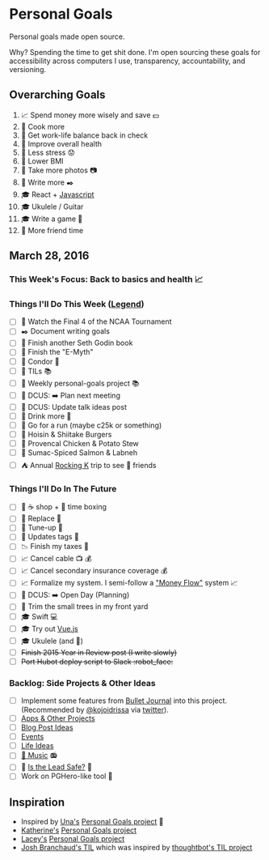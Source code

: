# Personal Goals

Personal goals made open source.

Why? Spending the time to get shit done. I'm open sourcing these goals for accessibility across computers I use, transparency, accountability, and versioning.

## Overarching Goals

1. :chart_with_upwards_trend: Spend money more wisely and save :dollar:
1. :hospital: Cook more
1. :hospital: Get work-life balance back in check
1. :hospital: Improve overall health
1. :hospital: Less stress :worried:
1. :hospital: Lower BMI
1. :rowboat: Take more photos :camera:
1. :rowboat: Write more :black_nib:
1. :mortar_board: React + [Javascript](https://github.com/getify/You-Dont-Know-JS)
1. :mortar_board: Ukulele / Guitar
1. :mortar_board: Write a game :space_invader:
1. :speech_balloon: More friend time

## March 28, 2016

### This Week's Focus: Back to basics and health :chart_with_upwards_trend:

### Things I'll Do This Week ([Legend](emoji-legend.md.md))

- [ ] :basketball: Watch the Final 4 of the NCAA Tournament
- [ ] :black_nib: Document writing goals
- [ ] :book: Finish another Seth Godin book
- [ ] :book: Finish the "E-Myth"
- [ ] :briefcase: Condor :email:
- [ ] :briefcase: TILs :books:
- [ ] :briefcase: Weekly personal-goals project :books:
- [ ] :circus_tent: DCUS: :arrow_right: Plan next meeting
- [ ] :circus_tent: DCUS: Update talk ideas post
- [ ] :hospital: Drink more :tea:
- [ ] :running: Go for a run (maybe c25k or something)
- [ ] :stew: Hoisin & Shiitake Burgers
- [ ] :stew: Provencal Chicken & Potato Stew 
- [ ] :stew: Sumac-Spiced Salmon & Labneh
- [ ] :tent: Annual [Rocking K](https://ultrasignup.com/register.aspx?did=34953) trip to see :running: friends

### Things I'll Do In The Future

- [ ] :calendar: :coffee: shop + :email: time boxing
- [ ] :car: Replace :battery:
- [ ] :car: Tune-up :wrench:
- [ ] :car: Updates tags :ticket:
- [ ] :chart_with_downwards_trend: Finish my taxes :money_with_wings:
- [ ] :chart_with_upwards_trend: Cancel cable :tv: :moneybag:
- [ ] :chart_with_upwards_trend: Cancel secondary insurance coverage :moneybag:
- [ ] :chart_with_upwards_trend: Formalize my system. I semi-follow a ["Money Flow"](http://www.nerdwallet.com/blog/advisorvoices/a-smart-system-to-track-your-money-flow/) system :chart_with_upwards_trend:
- [ ] :circus_tent: DCUS: :arrow_right: Open Day (Planning)
- [ ] :house_with_garden: Trim the small trees in my front yard 
- [ ] :mortar_board: Swift :computer:
- [ ] :mortar_board: Try out [Vue.js](https://vuejs.org/)
- [ ] :mortar_board: Ukulele (and :guitar:)
- [ ] ~~Finish 2015 Year in Review post (I write slowly)~~
- [ ] ~~Port Hubot deploy script to Slack :robot_face:~~

### Backlog: Side Projects & Other Ideas

- [ ] Implement some features from [Bullet Journal](http://bulletjournal.com/get-started/) into this project. (Recommended by [@kojoidrissa](https://github.com/kojoidrissa) via [twitter](https://twitter.com/webology/status/701118226801889280)).
- [ ] [Apps & Other Projects](ideas/app-ideas.md)
- [ ] [Blog Post Ideas](ideas/blog-ideas.md)
- [ ] [Events](content-list/events.md)
- [ ] [Life Ideas](ideas/life-ideas.md)
- [ ] [:musical_note: Music](content-list/music/README.md) :radio:
- [ ] :briefcase: [Is the Lead Safe?](http://www.istheleadsafe.com/) :basketball:
- [ ] Work on PGHero-like tool :hammer:

## Inspiration

- Inspired by [Una's](https://github.com/una) [Personal Goals project](https://github.com/una/personal-goals) :muscle:
- [Katherine's](https://github.com/KatherineMichel) [Personal Goals project](https://github.com/KatherineMichel/personal-goals)
- [Lacey's](https://github.com/williln) [Personal Goals project](https://github.com/williln/personal-goals)
- [Josh Branchaud's TIL](https://github.com/jbranchaud/til) which was inspired by [thoughtbot's TIL project](https://github.com/thoughtbot/til)
